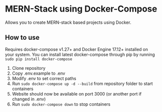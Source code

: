# MERN-Stack using Docker-Compose
Allows you to create MERN-stack based projects using Docker.

## How to use
Requires docker-compose v1.27+ and Docker Engine 17.12+ installed on your system.
You can install latest docker-compose through pip by running `sudo pip install docker-compose` 

1. Clone repository
1. Copy .env.example to .env
1. Modify .env to set correct paths
1. Run `sudo docker-compose up -d --build` from repository folder to start containers
1. Website should now be available on port 3000 (or another port if changed in .env)
1. Run `sudo docker-compose down` to stop containers
